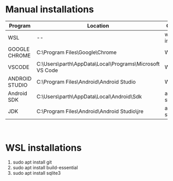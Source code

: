 # Manual installations

| Program | Location | Origin |
| --- | ----------- | ------- |
|WSL | -- | wsl --install |
|GOOGLE CHROME | C:\Program Files\Google\Chrome | Web |
|VSCODE | C:\Users\parth\AppData\Local\Programs\Microsoft VS Code | Web |
|ANDROID STUDIO | C:\Program Files\Android\Android Studio | Web |
|Android SDK | C:\Users\parth\AppData\Local\Android\Sdk | android studio |
|JDK | C:\Program Files\Android\Android Studio\jre | android studio |

<br>

# WSL installations
1. sudo apt install git
2. sudo apt install build-essential
3. sudo apt install sqlite3
